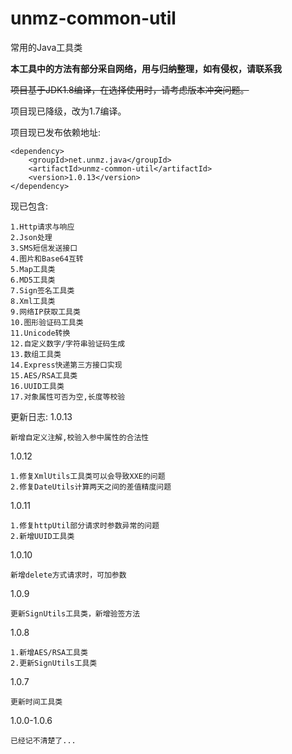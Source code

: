 # unmz-common-util
常用的Java工具类

**本工具中的方法有部分采自网络，用与归纳整理，如有侵权，请联系我**

~~项目基于JDK1.8编译，在选择使用时，请考虑版本冲突问题。~~


项目现已降级，改为1.7编译。


项目现已发布依赖地址:

    <dependency>
        <groupId>net.unmz.java</groupId>
        <artifactId>unmz-common-util</artifactId>
        <version>1.0.13</version>
    </dependency>

现已包含:

    1.Http请求与响应
    2.Json处理
    3.SMS短信发送接口
    4.图片和Base64互转
    5.Map工具类
    6.MD5工具类
    7.Sign签名工具类
    8.Xml工具类
    9.网络IP获取工具类
    10.图形验证码工具类
    11.Unicode转换
    12.自定义数字/字符串验证码生成
    13.数组工具类
    14.Express快递第三方接口实现
    15.AES/RSA工具类
    16.UUID工具类
    17.对象属性可否为空,长度等校验

更新日志:
1.0.13

    新增自定义注解,校验入参中属性的合法性


1.0.12

    1.修复XmlUtils工具类可以会导致XXE的问题
    2.修复DateUtils计算两天之间的差值精度问题

1.0.11

    1.修复httpUtil部分请求时参数异常的问题
    2.新增UUID工具类


1.0.10
    
    新增delete方式请求时，可加参数
        
1.0.9
    
    更新SignUtils工具类，新增验签方法

1.0.8

    1.新增AES/RSA工具类
    2.更新SignUtils工具类
    
1.0.7
    
    更新时间工具类
    
1.0.0-1.0.6

    已经记不清楚了...